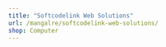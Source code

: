 ```yaml
---
title: "Softcodelink Web Solutions"
url: /mangalre/softcodelink-web-solutions/
shop: Computer
---
```

